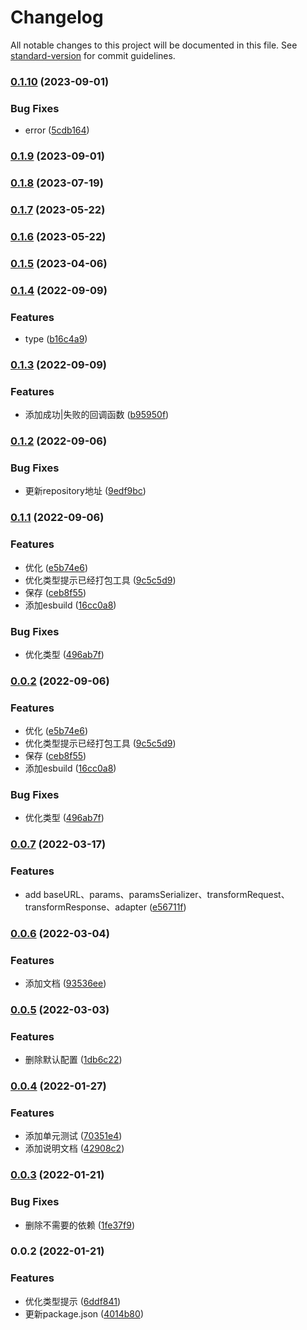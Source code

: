 # Changelog

All notable changes to this project will be documented in this file. See [standard-version](https://github.com/conventional-changelog/standard-version) for commit guidelines.

### [0.1.10](https://github.com/ckpack/fetch-helper/compare/v0.1.9...v0.1.10) (2023-09-01)


### Bug Fixes

* error ([5cdb164](https://github.com/ckpack/fetch-helper/commit/5cdb1643f06c5081052cc5d47217dbba8fa43f6c))

### [0.1.9](https://github.com/ckpack/fetch-helper/compare/v0.1.8...v0.1.9) (2023-09-01)

### [0.1.8](https://github.com/ckpack/fetch-helper/compare/v0.1.7...v0.1.8) (2023-07-19)

### [0.1.7](https://github.com/ckpack/fetch-helper/compare/v0.1.6...v0.1.7) (2023-05-22)

### [0.1.6](https://github.com/ckpack/fetch-helper/compare/v0.1.5...v0.1.6) (2023-05-22)

### [0.1.5](https://github.com/ckpack/fetch-helper/compare/v0.1.4...v0.1.5) (2023-04-06)

### [0.1.4](https://github.com/ckpack/fetch-helper/compare/v0.1.3...v0.1.4) (2022-09-09)


### Features

* type ([b16c4a9](https://github.com/ckpack/fetch-helper/commit/b16c4a91aeb21ace938717f073293981d9ef0a04))

### [0.1.3](https://github.com/ckpack/fetch-helper/compare/v0.1.2...v0.1.3) (2022-09-09)


### Features

* 添加成功|失败的回调函数 ([b95950f](https://github.com/ckpack/fetch-helper/commit/b95950fca0a376a3a14307800d38cfd16866ca54))

### [0.1.2](https://github.com/ckpack/fetch-helper/compare/v0.1.1...v0.1.2) (2022-09-06)


### Bug Fixes

* 更新repository地址 ([9edf9bc](https://github.com/ckpack/fetch-helper/commit/9edf9bc404ae9bbb7def525dbbdf26e19936ebc1))

### [0.1.1](https://github.com/ckpack/lib/compare/v0.0.7...v0.1.1) (2022-09-06)


### Features

* 优化 ([e5b74e6](https://github.com/ckpack/lib/commit/e5b74e610a7588a5a951a9968f19f0dfc534a30a))
* 优化类型提示已经打包工具 ([9c5c5d9](https://github.com/ckpack/lib/commit/9c5c5d9b2fc8bb0a4b3f7ef0e19b9c80e32c0a8f))
* 保存 ([ceb8f55](https://github.com/ckpack/lib/commit/ceb8f5523a666a6b46f8c7539f2d011cf4978308))
* 添加esbuild ([16cc0a8](https://github.com/ckpack/lib/commit/16cc0a87796f9fe28a4f3be94b16515e2305e197))


### Bug Fixes

* 优化类型 ([496ab7f](https://github.com/ckpack/lib/commit/496ab7ffcd1edb1e93eb5f56f8c75ab4cbb89928))

### [0.0.2](https://github.com/ckpack/lib/compare/v0.0.7...v0.0.2) (2022-09-06)


### Features

* 优化 ([e5b74e6](https://github.com/ckpack/lib/commit/e5b74e610a7588a5a951a9968f19f0dfc534a30a))
* 优化类型提示已经打包工具 ([9c5c5d9](https://github.com/ckpack/lib/commit/9c5c5d9b2fc8bb0a4b3f7ef0e19b9c80e32c0a8f))
* 保存 ([ceb8f55](https://github.com/ckpack/lib/commit/ceb8f5523a666a6b46f8c7539f2d011cf4978308))
* 添加esbuild ([16cc0a8](https://github.com/ckpack/lib/commit/16cc0a87796f9fe28a4f3be94b16515e2305e197))


### Bug Fixes

* 优化类型 ([496ab7f](https://github.com/ckpack/lib/commit/496ab7ffcd1edb1e93eb5f56f8c75ab4cbb89928))

### [0.0.7](https://github.com/ckpack/fetch-helper/compare/v0.0.6...v0.0.7) (2022-03-17)


### Features

* add baseURL、params、paramsSerializer、transformRequest、transformResponse、adapter ([e56711f](https://github.com/ckpack/fetch-helper/commit/e56711fd9c003ba94078b1d208ca86b381864bbc))

### [0.0.6](https://github.com/ckpack/fetch-helper/compare/v0.0.5...v0.0.6) (2022-03-04)


### Features

* 添加文档 ([93536ee](https://github.com/ckpack/fetch-helper/commit/93536ee8d65f9c4a7faadc6777b19aabd7be631b))

### [0.0.5](https://github.com/ckpack/fetch-helper/compare/v0.0.4...v0.0.5) (2022-03-03)


### Features

* 删除默认配置 ([1db6c22](https://github.com/ckpack/fetch-helper/commit/1db6c22c4f54679851416d7a52e186ad33f75573))

### [0.0.4](https://github.com/ckpack/fetch-helper/compare/v0.0.3...v0.0.4) (2022-01-27)


### Features

* 添加单元测试 ([70351e4](https://github.com/ckpack/fetch-helper/commit/70351e4c101b75e57d8d824b8c56a7b74b7ab5da))
* 添加说明文档 ([42908c2](https://github.com/ckpack/fetch-helper/commit/42908c2dc241e845b94e39580ca2789bad5a98e6))

### [0.0.3](https://github.com/ckpack/fetch-helper/compare/v0.0.2...v0.0.3) (2022-01-21)


### Bug Fixes

* 删除不需要的依赖 ([1fe37f9](https://github.com/ckpack/fetch-helper/commit/1fe37f94da50b8d7ef6d16bfeb7b12dbf7d3ca71))

### 0.0.2 (2022-01-21)


### Features

* 优化类型提示 ([6ddf841](https://github.com/ckpack/fetch-helper/commit/6ddf8416d4494c2798b9634b0dc7e17e551e35a0))
* 更新package.json ([4014b80](https://github.com/ckpack/fetch-helper/commit/4014b801457f37abe58fdea3b0a85f597b5234e9))
